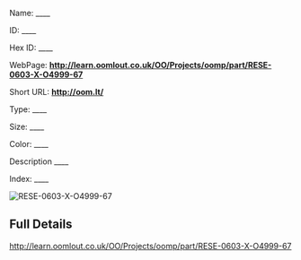 

 
Name: ____

ID: ____

Hex ID: ____

WebPage: __http://learn.oomlout.co.uk/OO/Projects/oomp/part/RESE-0603-X-O4999-67__

Short URL: __http://oom.lt/__


Type: ____  

Size: ____  

Color: ____  

Description ____  

Index: ____


![RESE-0603-X-O4999-67](http://oomlout.com/oomp-gen/parts/RESE-0603-X-O4999-67/RESE-0603-X-O4999-67_420.jpg)



 ## Full Details

 http://learn.oomlout.co.uk/OO/Projects/oomp/part/RESE-0603-X-O4999-67















